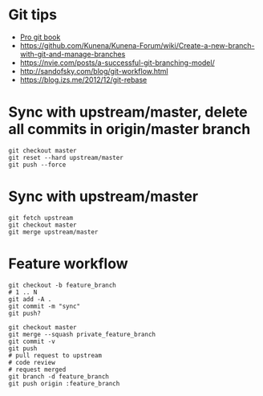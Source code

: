 # Git tips

- [Pro git book](https://git-scm.com/book/en/v2)
- https://github.com/Kunena/Kunena-Forum/wiki/Create-a-new-branch-with-git-and-manage-branches
- https://nvie.com/posts/a-successful-git-branching-model/
- http://sandofsky.com/blog/git-workflow.html
- https://blog.izs.me/2012/12/git-rebase

# Sync with upstream/master, delete all commits in origin/master branch
```
git checkout master
git reset --hard upstream/master
git push --force
```

# Sync with upstream/master
```
git fetch upstream
git checkout master
git merge upstream/master
```

# Feature workflow
```
git checkout -b feature_branch
# 1 .. N
git add -A .
git commit -m "sync"
git push?

git checkout master
git merge --squash private_feature_branch
git commit -v
git push
# pull request to upstream
# code review
# request merged
git branch -d feature_branch
git push origin :feature_branch
```
